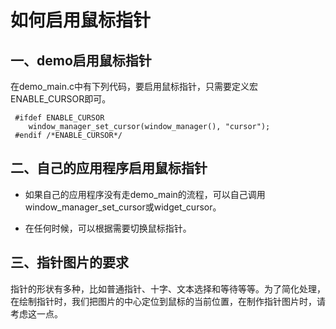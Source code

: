 # 如何启用鼠标指针

## 一、demo启用鼠标指针

在demo\_main.c中有下列代码，要启用鼠标指针，只需要定义宏ENABLE\_CURSOR即可。

```
 #ifdef ENABLE_CURSOR
    window_manager_set_cursor(window_manager(), "cursor");
 #endif /*ENABLE_CURSOR*/
```

## 二、自己的应用程序启用鼠标指针

* 如果自己的应用程序没有走demo_main的流程，可以自己调用window\_manager\_set\_cursor或widget\_cursor。

* 在任何时候，可以根据需要切换鼠标指针。

## 三、指针图片的要求

指针的形状有多种，比如普通指针、十字、文本选择和等待等等。为了简化处理，在绘制指针时，我们把图片的中心定位到鼠标的当前位置，在制作指针图片时，请考虑这一点。
